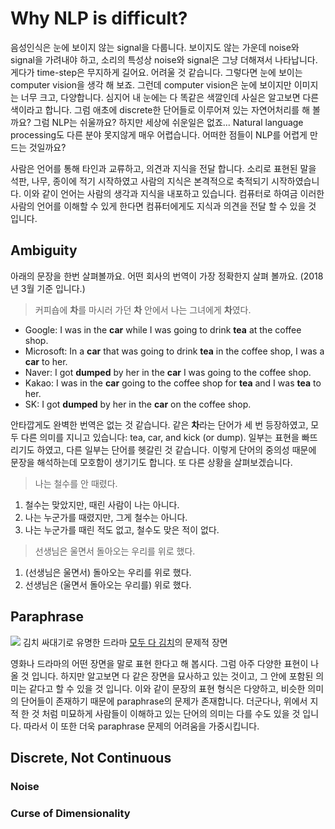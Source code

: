 # Why NLP is difficult?

음성인식은 눈에 보이지 않는 signal을 다룹니다. 보이지도 않는 가운데 noise와 signal을 가려내야 하고, 소리의 특성상 noise와 signal은 그냥 더해져서 나타납니다. 게다가 time-step은 무지하게 길어요. 어려울 것 같습니다. 그렇다면 눈에 보이는 computer vision을 생각 해 보죠. 그런데 computer vision은 눈에 보이지만 이미지는 너무 크고, 다양합니다. 심지어 내 눈에는 다 똑같은 색깔인데 사실은 알고보면 다른 색이라고 합니다. 그럼 애초에 discrete한 단어들로 이루어져 있는 자연어처리를 해 볼까요? 그럼 NLP는 쉬울까요? 하지만 세상에 쉬운일은 없죠... Natural language processing도 다른 분야 못지않게 매우 어렵습니다. 어떠한 점들이 NLP를 어렵게 만드는 것일까요?

사람은 언어를 통해 타인과 교류하고, 의견과 지식을 전달 합니다. 소리로 표현된 말을 석판, 나무, 종이에 적기 시작하였고 사람의 지식은 본격적으로 축적되기 시작하였습니다. 이와 같이 언어는 사람의 생각과 지식을 내포하고 있습니다. 컴퓨터로 하여금 이러한 사람의 언어를 이해할 수 있게 한다면 컴퓨터에게도 지식과 의견을 전달 할 수 있을 것 입니다.

## Ambiguity

아래의 문장을 한번 살펴볼까요. 어떤 회사의 번역이 가장 정확한지 살펴 볼까요. (2018년 3월 기준 입니다.)

> 커피숍에 **차**를 마시러 가던 **차** 안에서 나는 그녀에게 **차**였다.
- Google: I was in the **car** while I was going to drink **tea** at the coffee shop.
- Microsoft: In a **car** that was going to drink **tea** in the coffee shop, I was a **car** to her.
- Naver: I got **dumped** by her in the **car** I was going to the coffee shop.
- Kakao: I was in the **car** going to the coffee shop for **tea** and I was **tea** to her.
- SK: I got **dumped** by her in the **car** on the coffee shop.

안타깝게도 완벽한 번역은 없는 것 같습니다. 같은 **차**라는 단어가 세 번 등장하였고, 모두 다른 의미를 지니고 있습니다: tea, car, and kick (or dump). 일부는 표현을 빠뜨리기도 하였고, 다른 일부는 단어를 헷갈린 것 같습니다. 이렇게 단어의 중의성 때문에 문장을 해석하는데 모호함이 생기기도 합니다. 또 다른 상황을 살펴보겠습니다.

> 나는 철수를 안 때렸다.
1. 철수는 맞았지만, 때린 사람이 나는 아니다.
1. 나는 누군가를 때렸지만, 그게 철수는 아니다.
1. 나는 누군가를 때린 적도 없고, 철수도 맞은 적이 없다.

> 선생님은 울면서 돌아오는 우리를 위로 했다.
1. (선생님은 울면서) 돌아오는 우리를 위로 했다.
1. 선생님은 (울면서 돌아오는 우리를) 위로 했다.

## Paraphrase

![](http://cdnweb01.wikitree.co.kr/webdata/editor/201608/16/img_20160816082838_215c7a7a.png)
김치 싸대기로 유명한 드라마 [모두 다 김치](https://namu.wiki/w/%EB%AA%A8%EB%91%90%20%EB%8B%A4%20%EA%B9%80%EC%B9%98)의 문제적 장면

영화나 드라마의 어떤 장면을 말로 표현 한다고 해 봅시다. 그럼 아주 다양한 표현이 나올 것 입니다. 하지만 알고보면 다 같은 장면을 묘사하고 있는 것이고, 그 안에 포함된 의미는 같다고 할 수 있을 것 입니다. 이와 같이 문장의 표현 형식은 다양하고, 비슷한 의미의 단어들이 존재하기 때문에 paraphrase의 문제가 존재합니다. 더군다나, 위에서 지적 한 것 처럼 미묘하게 사람들이 이해하고 있는 단어의 의미는 다를 수도 있을 것 입니다. 따라서 이 또한 더욱 paraphrase 문제의 어려움을 가중시킵니다.

## Discrete, Not Continuous

### Noise

### Curse of Dimensionality